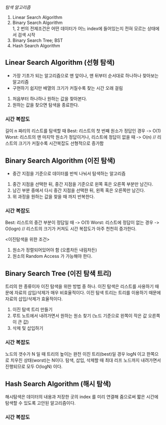 *탐색 알고리즘*
1. Linear Search Algorithm
2. Binary Search Algorithm<br/>
1, 2 번의 전제조건은 어떤 데이터가 어느 index에 들어있는지 전혀 모르는 상태에서 검색 시작
3. Binary Search Tree; BST 
4. Hash Search Algorithm


## Linear Search Algorithm (선형 탐색)
 - 가장 기초가 되는 알고리즘으로 맨 앞이나, 맨 뒤부터 순서대로 하나하나 찾아보는 알고리즘
 - 구현하기 쉽지만 배열의 크기가 커질수록 찾는 시간 오래 걸림

1. 처음부터 하나하나 원하는 값을 찾아본다.
2. 원하는 값을 찾으면 탐색을 종료한다.

### 시간 복잡도
길이 n 짜리의 리스트를 탐색할 때
Best: 리스트의 첫 번째 원소가 정답인 경우 -> O(1)
Worst: 리스트의 맨 마지막 원소가 정답이거나, 리스트에 정답이 없을 때 -> O(n)
// 리스트의 크기가 커질수록 시간복잡도 선형적으로 증가함

## Binary Search Algorithm (이진 탐색)
- 중간 지점을 기준으로 데이터를 반씩 나눠서 탐색하는 알고리즘

1. 중간 지점을 선택한 뒤, 중간 지점을 기준으로 왼쪽 혹은 오른쪽 부분만 남긴다. 
2. 남긴 부분 중에서 다시 중간 지점을 선택한 뒤, 왼쪽 혹은 오른쪽만 남긴다.
3. 위 과정을 원하는 값을 찾을 때 까지 반복한다.

### 시간 복잡도
Best: 리스트의 중간 부분이 정답일 때 -> O(1)
Worst: 리스트에 정답이 없는 경우 -> O(logn)
// 리스트의 크기가 커져도 시간 복잡도가 아주 천천히 증가한다.

<이진탐색을 위한 조건>
1. 원소가 정렬되어있어야 함 (오름차든 내림차든)
2. 원소의 Random Access 가 가능해야 한다.


## Binary Search Tree (이진 탐색 트리)
트리의 한 종류이자 이진 탐색을 위한 방법 중 하나.
이진 탐색은 리스트를 사용하기 때문에 자료의 삽입/삭제가 매우 비효율적이다.
이진 탐색 트리는 트리를 이용하기 때문에 자료의 삽입/삭제가 효율적이다.

1. 이진 탐색 트리 만들기
2. 루트 노트에서 내려가면서 원하는 원소 찾기 (노드 기준으로 왼쪽이 작은 값 오른쪽이 큰 값)
3. 삭제 및 삽입하기 


### 시간 복잡도
노드의 갯수가 N 일 때 트리의 높이는 완전 이진 트리(best)일 경우 logN 이고 한쪽으로 치우친 상태(worst)는 N이다. 
탐색, 삽입, 삭제할 때 최대 리프 노드까지 내려가면서 진행되므로 모두 O(logN) 이다.

## Hash Search Algorithm (해시 탐색)
해시탐색은 데이터의 내용과 저장한 곳의 index 를 미리 연결해 줌으로써 짧은 시간에 탐색할 수 있도록 고안된 알고리즘이다.

### 시간 복잡도

